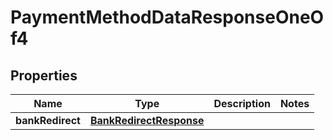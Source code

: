 

# PaymentMethodDataResponseOneOf4


## Properties

| Name | Type | Description | Notes |
|------------ | ------------- | ------------- | -------------|
|**bankRedirect** | [**BankRedirectResponse**](BankRedirectResponse.md) |  |  |



